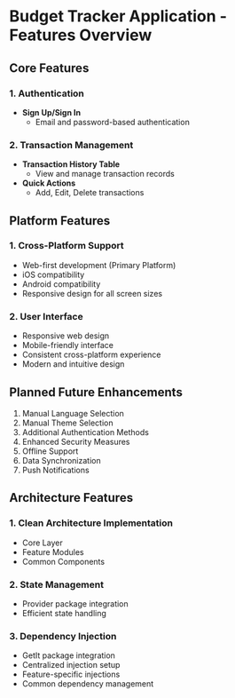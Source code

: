 # Budget Tracker Application - Features Overview

## Core Features

### 1. Authentication

- **Sign Up/Sign In**
  - Email and password-based authentication

### 2. Transaction Management

- **Transaction History Table**
  - View and manage transaction records
- **Quick Actions**
  - Add, Edit, Delete transactions

## Platform Features

### 1. Cross-Platform Support

- Web-first development (Primary Platform)
- iOS compatibility
- Android compatibility
- Responsive design for all screen sizes

### 2. User Interface

- Responsive web design
- Mobile-friendly interface
- Consistent cross-platform experience
- Modern and intuitive design

## Planned Future Enhancements

1. Manual Language Selection
2. Manual Theme Selection
3. Additional Authentication Methods
4. Enhanced Security Measures
5. Offline Support
6. Data Synchronization
7. Push Notifications

## Architecture Features

### 1. Clean Architecture Implementation

- Core Layer
- Feature Modules
- Common Components

### 2. State Management

- Provider package integration
- Efficient state handling

### 3. Dependency Injection

- GetIt package integration
- Centralized injection setup
- Feature-specific injections
- Common dependency management
